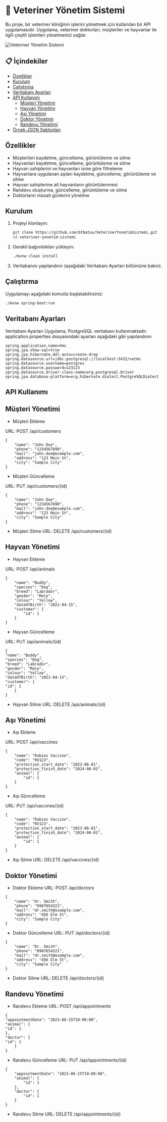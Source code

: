 # 🐾 Veteriner Yönetim Sistemi

Bu proje, bir veteriner kliniğinin işlerini yönetmek için kullanılan bir API uygulamasıdır. Uygulama, veteriner doktorları, müşteriler ve hayvanlar ile ilgili çeşitli işlemleri yönetmenizi sağlar.

![Veteriner Yönetim Sistemi](https://ibb.co/D8pcbwQ)

## 📋 İçindekiler
- [Özellikler](#özellikler)
- [Kurulum](#kurulum)
- [Çalıştırma](#çalıştırma)
- [Veritabanı Ayarları](#veritabanı-ayarları)
- [API Kullanımı](#api-kullanımı)
    - [Müşteri Yönetimi](#müşteri-yönetimi)
    - [Hayvan Yönetimi](#hayvan-yönetimi)
    - [Aşı Yönetimi](#aşı-yönetimi)
    - [Doktor Yönetimi](#doktor-yönetimi)
    - [Randevu Yönetimi](#randevu-yönetimi)
- [Örnek JSON Şablonları](#örnek-json-şablonları)


## Özellikler

- Müşterileri kaydetme, güncelleme, görüntüleme ve silme
- Hayvanları kaydetme, güncelleme, görüntüleme ve silme
- Hayvan sahiplerini ve hayvanları isme göre filtreleme
- Hayvanlara uygulanan aşıları kaydetme, güncelleme, görüntüleme ve silme
- Hayvan sahiplerine ait hayvanların görüntülenmesi
- Randevu oluşturma, güncelleme, görüntüleme ve silme
- Doktorların müsait günlerini yönetme

##  Kurulum

1. Projeyi klonlayın:
    ```sh
    git clone https://github.com/btbatux/VeterinerYonetimSistemi.git
    cd veteriner-yonetim-sistemi
    ```

2. Gerekli bağımlılıkları yükleyin:
    ```sh
    ./mvnw clean install
    ```

3. Veritabanını yapılandırın (aşağıdaki Veritabanı Ayarları bölümüne bakın).

## Çalıştırma

Uygulamayı aşağıdaki komutla başlatabilirsiniz:
```sh
./mvnw spring-boot:run
```

## Veritabanı Ayarları

Veritabanı Ayarları
Uygulama, PostgreSQL veritabanı kullanmaktadır. application.properties dosyasındaki ayarları aşağıdaki gibi yapılandırın:

```
spring.application.name=Vms
spring.jpa.show-sql=true
spring.jpa.hibernate.ddl-auto=create-drop
spring.datasource.url=jdbc:postgresql://localhost:5432/vetms
spring.datasource.username=postgres
spring.datasource.password=123123
spring.datasource.driver-class-name=org.postgresql.Driver
spring.jpa.database-platform=org.hibernate.dialect.PostgreSQLDialect
```

## API Kullanımı

## Müşteri Yönetimi

* Müşteri Ekleme

URL: POST /api/customers
```
{
    "name": "John Doe",
    "phone": "1234567890",
    "mail": "john.doe@example.com",
    "address": "123 Main St",
    "city": "Sample City"
}
```
* Müşteri Güncelleme

URL: PUT /api/customers/{id}
```
{
    "name": "John Doe",
    "phone": "1234567890",
    "mail": "john.doe@example.com",
    "address": "123 Main St",
    "city": "Sample City"
}
```
* Müşteri Silme
URL: DELETE /api/customers/{id}


## Hayvan Yönetimi

* Hayvan Ekleme

URL: POST /api/animals
```
{
    "name": "Buddy",
    "species": "Dog",
    "breed": "Labrador",
    "gender": "Male",
    "colour": "Yellow",
    "dateOfBirth": "2021-04-15",
    "customer": {
        "id": 1
    }
}
```
* Hayvan Güncelleme

URL: PUT /api/animals/{id}
```
{
"name": "Buddy",
"species": "Dog",
"breed": "Labrador",
"gender": "Male",
"colour": "Yellow",
"dateOfBirth": "2021-04-15",
"customer": {
"id": 1
    }
}
```
* Hayvan Silme
URL: DELETE /api/animals/{id}


## Aşı Yönetimi

* Aşı Ekleme

URL: POST /api/vaccines
```
{
    "name": "Rabies Vaccine",
    "code": "RV123",
    "protection_start_date": "2023-06-01",
    "protection_finish_date": "2024-06-01",
    "animal": {
        "id": 1
    }
}
```
* Aşı Güncelleme

URL: PUT /api/vaccines/{id}
```
{
    "name": "Rabies Vaccine",
    "code": "RV123",
    "protection_start_date": "2023-06-01",
    "protection_finish_date": "2024-06-01",
    "animal": {
        "id": 1
    }
}
```

* Aşı Silme
URL: DELETE /api/vaccines/{id}

## Doktor Yönetimi

* Doktor Ekleme
URL: POST /api/doctors
```
{
    "name": "Dr. Smith",
    "phone": "0987654321",
    "mail": "dr.smith@example.com",
    "address": "456 Elm St",
    "city": "Sample City"
}
```

* Doktor Güncelleme
URL: PUT /api/doctors/{id}
```
{
    "name": "Dr. Smith",
    "phone": "0987654321",
    "mail": "dr.smith@example.com",
    "address": "456 Elm St",
    "city": "Sample City"
}
```

* Doktor Silme
URL: DELETE /api/doctors/{id}

## Randevu Yönetimi
* Randevu Ekleme
URL: POST /api/appointments

```
{
"appointmentDate": "2023-06-15T10:00:00",
"animal": {
"id": 1
},
"doctor": {
"id": 1
    }
}
```

* Randevu Güncelleme
URL: PUT /api/appointments/{id}
```
{
    "appointmentDate": "2023-06-15T10:00:00",
    "animal": {
        "id": 1
    },
    "doctor": {
        "id": 1
    }
}
```

* Randevu Silme
URL: DELETE /api/appointments/{id}

